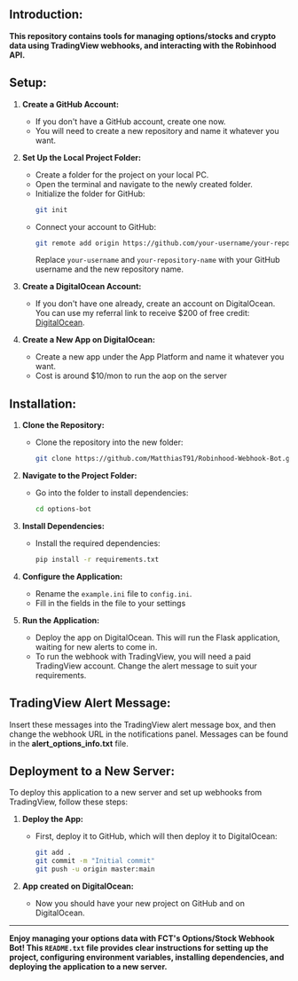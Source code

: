 Introduction:
-------------

**This repository contains tools for managing options/stocks and crypto data using TradingView webhooks,
and interacting with the Robinhood API.**

Setup:
------

1. **Create a GitHub Account:**
    - If you don't have a GitHub account, create one now.
    - You will need to create a new repository and name it whatever you want.

2. **Set Up the Local Project Folder:**
    - Create a folder for the project on your local PC.
    - Open the terminal and navigate to the newly created folder.
    - Initialize the folder for GitHub:
        ```sh
        git init
        ```
    - Connect your account to GitHub:
        ```sh
        git remote add origin https://github.com/your-username/your-repository-name.git
        ```
        Replace `your-username` and `your-repository-name` with your GitHub username and the new repository name.

3. **Create a DigitalOcean Account:**
    - If you don't have one already, create an account on DigitalOcean. You can use my referral link to receive $200 of free credit: [DigitalOcean](https://m.do.co/c/de7d99f5f217).

4. **Create a New App on DigitalOcean:**
    - Create a new app under the App Platform and name it whatever you want.
    - Cost is around $10/mon to run the aop on the server

Installation:
-------------

1. **Clone the Repository:**
    - Clone the repository into the new folder:
        ```sh
        git clone https://github.com/MatthiasT91/Robinhood-Webhook-Bot.git
        ```

2. **Navigate to the Project Folder:**
    - Go into the folder to install dependencies:
        ```sh
        cd options-bot
        ```

3. **Install Dependencies:**
    - Install the required dependencies:
        ```sh
        pip install -r requirements.txt
        ```
4. **Configure the Application:**
    - Rename the `example.ini` file to `config.ini`.
    - Fill in the fields in the file to your settings
      

5. **Run the Application:**
    - Deploy the app on DigitalOcean. This will run the Flask application, waiting for new alerts to come in.
    - To run the webhook with TradingView, you will need a paid TradingView account. Change the alert message to suit your requirements.
      

TradingView Alert Message:
--------------------------

Insert these messages into the TradingView alert message box, and then change the webhook URL in the notifications panel. Messages can be found in the **alert_options_info.txt** file.

Deployment to a New Server:
---------------------------

To deploy this application to a new server and set up webhooks from TradingView, follow these steps:

1. **Deploy the App:**
    - First, deploy it to GitHub, which will then deploy it to DigitalOcean:
        ```sh
        git add .
        git commit -m "Initial commit"
        git push -u origin master:main
        ```

2. **App created on DigitalOcean:**
    - Now you should have your new project on GitHub and on DigitalOcean.

---

**Enjoy managing your options data with FCT's Options/Stock Webhook Bot! This `README.txt` file provides clear instructions for setting up the project, configuring environment variables, installing dependencies, and deploying the application to a new server.**
